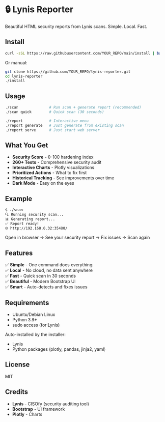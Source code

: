 # 🔒 Lynis Reporter

Beautiful HTML security reports from Lynis scans. Simple. Local. Fast.

## Install

```bash
curl -sSL https://raw.githubusercontent.com/YOUR_REPO/main/install | bash
```

Or manual:
```bash
git clone https://github.com/YOUR_REPO/lynis-reporter.git
cd lynis-reporter
./install
```

## Usage

```bash
./scan              # Run scan + generate report (recommended)
./scan quick        # Quick scan (30 seconds)

./report            # Interactive menu
./report generate   # Just generate from existing scan
./report serve      # Just start web server
```

## What You Get

- **Security Score** - 0-100 hardening index
- **260+ Tests** - Comprehensive security audit
- **Interactive Charts** - Plotly visualizations
- **Prioritized Actions** - What to fix first
- **Historical Tracking** - See improvements over time
- **Dark Mode** - Easy on the eyes

## Example

```bash
$ ./scan
🔍 Running security scan...
📊 Generating report...
✅ Report ready!
🌐 http://192.168.0.32:35480/
```

Open in browser → See your security report → Fix issues → Scan again

## Features

✅ **Simple** - One command does everything  
✅ **Local** - No cloud, no data sent anywhere  
✅ **Fast** - Quick scan in 30 seconds  
✅ **Beautiful** - Modern Bootstrap UI  
✅ **Smart** - Auto-detects and fixes issues

## Requirements

- Ubuntu/Debian Linux
- Python 3.8+
- sudo access (for Lynis)

Auto-installed by the installer:
- Lynis
- Python packages (plotly, pandas, jinja2, yaml)

## License

MIT

## Credits

- **Lynis** - CISOfy (security auditing tool)
- **Bootstrap** - UI framework
- **Plotly** - Charts
